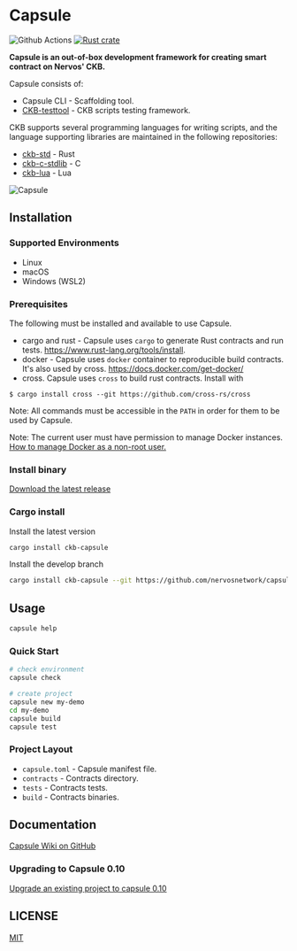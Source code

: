 # Capsule

![Github Actions][GH-action-badge] [![Rust crate][rust-crate-badge]](https://crates.io/crates/ckb-capsule)

[GH-action-badge]: https://img.shields.io/github/actions/workflow/status/nervosnetwork/capsule/rust.yml?branch=develop&style=flat
[rust-crate-badge]: https://img.shields.io/crates/v/ckb-capsule?style=flat


**Capsule is an out-of-box development framework for creating smart contract on Nervos' CKB.**

Capsule consists of:

- Capsule CLI - Scaffolding tool.
- [CKB-testtool](https://github.com/nervosnetwork/capsule/tree/develop/crates/testtool) - CKB scripts testing framework.

CKB supports several programming languages for writing scripts, and the language supporting libraries are maintained in the following repositories:

- [ckb-std](https://github.com/nervosnetwork/ckb-std) - Rust
- [ckb-c-stdlib](https://github.com/nervosnetwork/ckb-c-stdlib) - C
- [ckb-lua](https://github.com/nervosnetwork/ckb-lua) - Lua


![Capsule](./capsule.jpg)

## Installation

### Supported Environments

- Linux
- macOS
- Windows (WSL2)

### Prerequisites

The following must be installed and available to use Capsule.

- cargo and rust - Capsule uses `cargo` to generate Rust contracts and run tests. https://www.rust-lang.org/tools/install.
- docker - Capsule uses `docker` container to reproducible build contracts. It's also used by cross. https://docs.docker.com/get-docker/
- cross. Capsule uses `cross` to build rust contracts. Install with

```command
$ cargo install cross --git https://github.com/cross-rs/cross
```

Note: All commands must be accessible in the `PATH` in order for them to be used by Capsule.

Note: The current user must have permission to manage Docker instances. [How to manage Docker as a non-root user.](https://docs.docker.com/engine/install/linux-postinstall/)

### Install binary

[Download the latest release](https://github.com/nervosnetwork/capsule/releases/latest)

### Cargo install

Install the latest version

``` sh
cargo install ckb-capsule
```

Install the develop branch

``` sh
cargo install ckb-capsule --git https://github.com/nervosnetwork/capsule.git --branch develop
```

## Usage

``` sh
capsule help
```

### Quick Start

``` sh
# check environment
capsule check

# create project
capsule new my-demo
cd my-demo
capsule build
capsule test
```

### Project Layout

* `capsule.toml`    - Capsule manifest file.
* `contracts`       - Contracts directory.
* `tests`           - Contracts tests.
* `build`           - Contracts binaries.

## Documentation

[Capsule Wiki on GitHub](https://github.com/nervosnetwork/capsule/wiki)

### Upgrading to Capsule 0.10

[Upgrade an existing project to capsule 0.10](https://github.com/nervosnetwork/capsule/wiki/Upgrade-an-existing-project-to-capsule-0.10)

## LICENSE

[MIT](https://github.com/nervosnetwork/capsule/blob/master/LICENSE)
